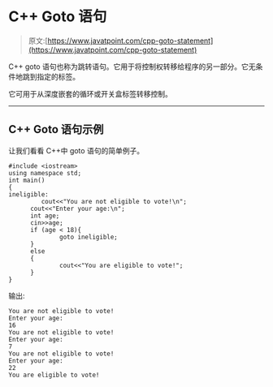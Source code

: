 # C++ Goto 语句

> 原文:[https://www.javatpoint.com/cpp-goto-statement](https://www.javatpoint.com/cpp-goto-statement)

C++ goto 语句也称为跳转语句。它用于将控制权转移给程序的另一部分。它无条件地跳到指定的标签。

它可用于从深度嵌套的循环或开关盒标签转移控制。

* * *

## C++ Goto 语句示例

让我们看看 C++中 goto 语句的简单例子。

```
#include <iostream>
using namespace std;
int main()
{
ineligible:  
         cout<<"You are not eligible to vote!\n";  
      cout<<"Enter your age:\n";  
      int age;
      cin>>age;
      if (age < 18){  
              goto ineligible;  
      }  
      else  
      {  
              cout<<"You are eligible to vote!";   
      }       
}

```

输出:

```
You are not eligible to vote!
Enter your age:
16
You are not eligible to vote!
Enter your age:
7
You are not eligible to vote!
Enter your age:
22
You are eligible to vote!

```
